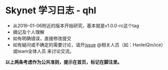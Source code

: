 # Skynet 学习日志 - qhl
- 从2016-01-06附近的版本开始研究，基本就是v1.0.0-rc这个tag  
- 摘记及个人理解  
- 如有明确错误，直接修改提交  
- 如有疑问或不确定的需要讨论，请开[issue](https://github.com/doubility-sky/daydayup/issues/new) @相关人员（如：HanleiQin/ice）或team全体人员 来讨论交流。

**以上两条考虑作为公共准则，提示在首页，标记在脚注里。**
